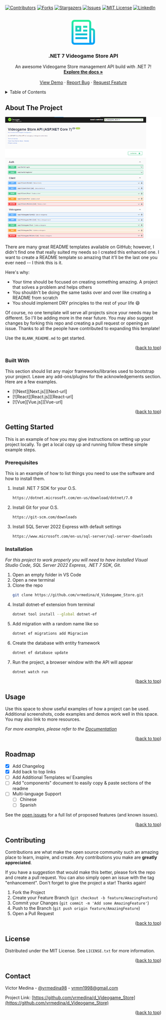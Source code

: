 [![Contributors][contributors-shield]][contributors-url]
[![Forks][forks-shield]][forks-url]
[![Stargazers][stars-shield]][stars-url]
[![Issues][issues-shield]][issues-url]
[![MIT License][license-shield]][license-url]
[![LinkedIn][linkedin-shield]][linkedin-url]



<!-- PROJECT LOGO -->
<br />
<div align="center">
  <a href="https://github.com/vrmedina/d_Videogame_Store">
    <img src="images/logo.png" alt="Logo" width="80" height="80">
  </a>

  <h3 align="center">.NET 7 Videogame Store API</h3>

  <p align="center">
    An awesome Videogame Store management API build with .NET 7!
    <br />
    <a href="https://github.com/vrmedina/d_Videogame_Store"><strong>Explore the docs »</strong></a>
    <br />
    <br />
    <a href="https://github.com/vrmedina/d_Videogame_Store">View Demo</a>
    ·
    <a href="https://github.com/vrmedina/d_Videogame_Store/issues">Report Bug</a>
    ·
    <a href="https://github.com/vrmedina/d_Videogame_Store/issues">Request Feature</a>
  </p>
</div>



<!-- TABLE OF CONTENTS -->
<details>
  <summary>Table of Contents</summary>
  <ol>
    <li>
      <a href="#about-the-project">About The Project</a>
      <ul>
        <li><a href="#built-with">Built With</a></li>
      </ul>
    </li>
    <li>
      <a href="#getting-started">Getting Started</a>
      <ul>
        <li><a href="#prerequisites">Prerequisites</a></li>
        <li><a href="#installation">Installation</a></li>
      </ul>
    </li>
    <li><a href="#usage">Usage</a></li>
    <li><a href="#roadmap">Roadmap</a></li>
    <li><a href="#contributing">Contributing</a></li>
    <li><a href="#license">License</a></li>
    <li><a href="#contact">Contact</a></li>
    <li><a href="#acknowledgments">Acknowledgments</a></li>
  </ol>
</details>



<!-- ABOUT THE PROJECT -->
## About The Project

[![Product Name Screen Shot][product-screenshot]](https://google.com)

There are many great README templates available on GitHub; however, I didn't find one that really suited my needs so I created this enhanced one. I want to create a README template so amazing that it'll be the last one you ever need -- I think this is it.

Here's why:
* Your time should be focused on creating something amazing. A project that solves a problem and helps others
* You shouldn't be doing the same tasks over and over like creating a README from scratch
* You should implement DRY principles to the rest of your life :smile:

Of course, no one template will serve all projects since your needs may be different. So I'll be adding more in the near future. You may also suggest changes by forking this repo and creating a pull request or opening an issue. Thanks to all the people have contributed to expanding this template!

Use the `BLANK_README.md` to get started.

<p align="right">(<a href="#readme-top">back to top</a>)</p>



### Built With

This section should list any major frameworks/libraries used to bootstrap your project. Leave any add-ons/plugins for the acknowledgements section. Here are a few examples.

* [![Next][Next.js]][Next-url]
* [![React][React.js]][React-url]
* [![Vue][Vue.js]][Vue-url]

<p align="right">(<a href="#readme-top">back to top</a>)</p>



<!-- GETTING STARTED -->
## Getting Started

This is an example of how you may give instructions on setting up your project locally.
To get a local copy up and running follow these simple example steps.

### Prerequisites

This is an example of how to list things you need to use the software and how to install them.

1. Install .NET 7 SDK for your O.S.
   ```sh
   https://dotnet.microsoft.com/en-us/download/dotnet/7.0
   ```
2. Install Git for your O.S.
   ```sh
   https://git-scm.com/downloads
   ```
3. Install SQL Server 2022 Express with default settings
   ```sh
   https://www.microsoft.com/en-us/sql-server/sql-server-downloads
   ```

### Installation

_For this project to work properly you will need to have installed Visual Studio Code, SQL Server 2022 Express, .NET 7 SDK, Git._

1. Open an empty folder in VS Code
2. Open a new terminal
3. Clone the repo
   ```sh
   git clone https://github.com/vrmedina/d_Videogame_Store.git
   ```
4. Install dotnet-ef extension from terminal
   ```sh
   dotnet tool install --global dotnet-ef
   ```
5. Add migration with a random name like so
   ```sh
   dotnet ef migrations add Migracion
   ```
6. Create the database with entity framework
   ```sh
   dotnet ef database update
   ```
7. Run the project, a browser window with the API will appear
   ```sh
   dotnet watch run
   ```

<p align="right">(<a href="#readme-top">back to top</a>)</p>



<!-- USAGE EXAMPLES -->
## Usage

Use this space to show useful examples of how a project can be used. Additional screenshots, code examples and demos work well in this space. You may also link to more resources.

_For more examples, please refer to the [Documentation](https://example.com)_

<p align="right">(<a href="#readme-top">back to top</a>)</p>



<!-- ROADMAP -->
## Roadmap

- [x] Add Changelog
- [x] Add back to top links
- [ ] Add Additional Templates w/ Examples
- [ ] Add "components" document to easily copy & paste sections of the readme
- [ ] Multi-language Support
    - [ ] Chinese
    - [ ] Spanish

See the [open issues](https://github.com/vrmedina/d_Videogame_Store/issues) for a full list of proposed features (and known issues).

<p align="right">(<a href="#readme-top">back to top</a>)</p>



<!-- CONTRIBUTING -->
## Contributing

Contributions are what make the open source community such an amazing place to learn, inspire, and create. Any contributions you make are **greatly appreciated**.

If you have a suggestion that would make this better, please fork the repo and create a pull request. You can also simply open an issue with the tag "enhancement".
Don't forget to give the project a star! Thanks again!

1. Fork the Project
2. Create your Feature Branch (`git checkout -b feature/AmazingFeature`)
3. Commit your Changes (`git commit -m 'Add some AmazingFeature'`)
4. Push to the Branch (`git push origin feature/AmazingFeature`)
5. Open a Pull Request

<p align="right">(<a href="#readme-top">back to top</a>)</p>



<!-- LICENSE -->
## License

Distributed under the MIT License. See `LICENSE.txt` for more information.

<p align="right">(<a href="#readme-top">back to top</a>)</p>



<!-- CONTACT -->
## Contact

Victor Medina - [@vrmedina98](https://twitter.com/vrmedina98) - vrmm1998@gmail.com

Project Link: [https://github.com/vrmedina/d_Videogame_Store](https://github.com/vrmedina/d_Videogame_Store)

<p align="right">(<a href="#readme-top">back to top</a>)</p>

<!-- MARKDOWN LINKS & IMAGES -->
[contributors-shield]: https://img.shields.io/github/contributors/vrmedina/d_Videogame_Store.svg?style=for-the-badge
[contributors-url]: https://github.com/vrmedina/d_Videogame_Store/graphs/contributors
[forks-shield]: https://img.shields.io/github/forks/vrmedina/d_Videogame_Store.svg?style=for-the-badge
[forks-url]: https://github.com/vrmedina/d_Videogame_Store/network/members
[stars-shield]: https://img.shields.io/github/stars/vrmedina/d_Videogame_Store.svg?style=for-the-badge
[stars-url]: https://github.com/vrmedina/d_Videogame_Store/stargazers
[issues-shield]: https://img.shields.io/github/issues/vrmedina/d_Videogame_Store.svg?style=for-the-badge
[issues-url]: https://github.com/vrmedina/d_Videogame_Store/issues
[license-shield]: https://img.shields.io/github/license/vrmedina/d_Videogame_Store.svg?style=for-the-badge
[license-url]: https://github.com/vrmedina/d_Videogame_Store/blob/main/LICENSE.txt
[linkedin-shield]: https://img.shields.io/badge/-LinkedIn-black.svg?style=for-the-badge&logo=linkedin&colorB=555
[linkedin-url]: https://linkedin.com/in/victor-medina-meza
[product-screenshot]: images/screenshot.png
